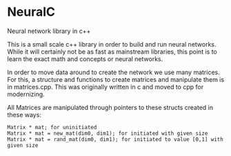 # NeuralC
Neural network library in c++

This is a small scale c++ library in order to build and run neural networks.
While it will certainly not be as fast as mainstream libraries, this point is to learn the exact
math and concepts or neural networks.

In order to move data around to create the network we use many matrices. For this, a structure and functions to create matrices and manipulate
them is in matrices.cpp. This was originally written in c and moved to cpp for modernizing.

All Matrices are manipulated through pointers to these structs created in these ways:
```
Matrix * mat; for uninitiated
Matrix * mat = new_mat(dim0, dim1); for initiated with given size
Matrix * mat = rand_mat(dim0, dim1); for initiated to value [0,1] with given size
```
